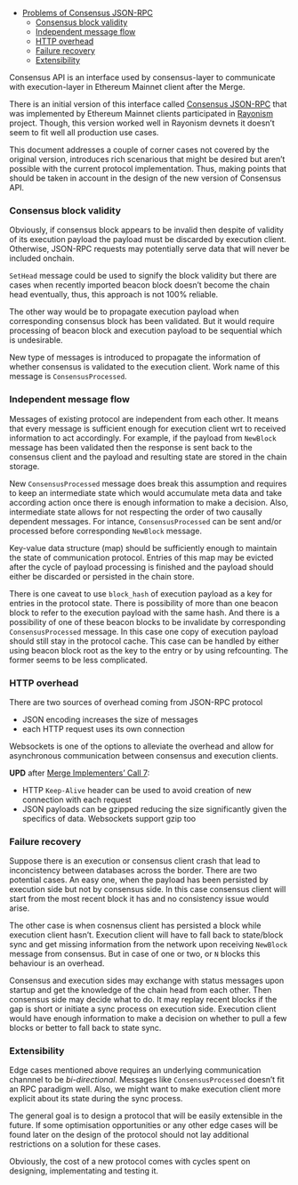 -   [Problems of Consensus JSON-RPC](https://hackmd.io/@n0ble/problems_of_consensus_json_rpc#Problems-of-Consensus-JSON-RPC "Problems of Consensus JSON-RPC")
    -   [Consensus block validity](https://hackmd.io/@n0ble/problems_of_consensus_json_rpc#Consensus-block-validity "Consensus block validity")
    -   [Independent message flow](https://hackmd.io/@n0ble/problems_of_consensus_json_rpc#Independent-message-flow "Independent message flow")
    -   [HTTP overhead](https://hackmd.io/@n0ble/problems_of_consensus_json_rpc#HTTP-overhead "HTTP overhead")
    -   [Failure recovery](https://hackmd.io/@n0ble/problems_of_consensus_json_rpc#Failure-recovery "Failure recovery")
    -   [Extensibility](https://hackmd.io/@n0ble/problems_of_consensus_json_rpc#Extensibility "Extensibility")

Consensus API is an interface used by consensus-layer to communicate with execution-layer in Ethereum Mainnet client after the Merge.

There is an initial version of this interface called [Consensus JSON-RPC](https://github.com/ethereum/rayonism/blob/master/specs/merge.md#consensus-json-rpc) that was implemented by Ethereum Mainnet clients participated in [Rayonism](https://rayonism.io/) project. Though, this version worked well in Rayonism devnets it doesn’t seem to fit well all production use cases.

This document addresses a couple of corner cases not covered by the original version, introduces rich scenarious that might be desired but aren’t possible with the current protocol implementation. Thus, making points that should be taken in account in the design of the new version of Consensus API.

### [](https://hackmd.io/@n0ble/problems_of_consensus_json_rpc#Consensus-block-validity "Consensus-block-validity")Consensus block validity

Obviously, if consensus block appears to be invalid then despite of validity of its execution payload the payload must be discarded by execution client. Otherwise, JSON-RPC requests may potentially serve data that will never be included onchain.

`SetHead` message could be used to signify the block validity but there are cases when recently imported beacon block doesn’t become the chain head eventually, thus, this approach is not 100% reliable.

The other way would be to propagate execution payload when corresponding consensus block has been validated. But it would require processing of beacon block and execution payload to be sequential which is undesirable.

New type of messages is introduced to propagate the information of whether consensus is validated to the execution client. Work name of this message is `ConsensusProcessed`.

### [](https://hackmd.io/@n0ble/problems_of_consensus_json_rpc#Independent-message-flow "Independent-message-flow")Independent message flow

Messages of existing protocol are independent from each other. It means that every message is sufficient enough for execution client wrt to received information to act accordingly. For example, if the payload from `NewBlock` message has been validated then the response is sent back to the consensus client and the payload and resulting state are stored in the chain storage.

New `ConsensusProcessed` message does break this assumption and requires to keep an intermediate state which would accumulate meta data and take according action once there is enough information to make a decision. Also, intermediate state allows for not respecting the order of two causally dependent messages. For intance, `ConsensusProcessed` can be sent and/or processed before corresponding `NewBlock` message.

Key-value data structure (map) should be sufficiently enough to maintain the state of communication protocol. Entries of this map may be evicted after the cycle of payload processing is finished and the payload should either be discarded or persisted in the chain store.

There is one caveat to use `block_hash` of execution payload as a key for entries in the protocol state. There is possibility of more than one beacon block to refer to the execution payload with the same hash. And there is a possibility of one of these beacon blocks to be invalidate by corresponding `ConsensusProcessed` message. In this case one copy of execution payload should still stay in the protocol cache. This case can be handled by either using beacon block root as the key to the entry or by using refcounting. The former seems to be less complicated.

### [](https://hackmd.io/@n0ble/problems_of_consensus_json_rpc#HTTP-overhead "HTTP-overhead")HTTP overhead

There are two sources of overhead coming from JSON-RPC protocol

-   JSON encoding increases the size of messages
-   each HTTP request uses its own connection

Websockets is one of the options to alleviate the overhead and allow for asynchronous communication between consensus and execution clients.

**UPD** after [Merge Implementers’ Call 7](https://github.com/ethereum/pm/issues/345):

-   HTTP `Keep-Alive` header can be used to avoid creation of new connection with each request
-   JSON payloads can be gzipped reducing the size significantly given the specifics of data. Websockets support gzip too

### [](https://hackmd.io/@n0ble/problems_of_consensus_json_rpc#Failure-recovery "Failure-recovery")Failure recovery

Suppose there is an execution or consensus client crash that lead to inconcistency between databases across the border. There are two potential cases. An easy one, when the payload has been persisted by execution side but not by consensus side. In this case consensus client will start from the most recent block it has and no consistency issue would arise.

The other case is when cosnensus client has persisted a block while execution client hasn’t. Execution client will have to fall back to state/block sync and get missing information from the network upon receiving `NewBlock` message from consensus. But in case of one or two, or `N` blocks this behaviour is an overhead.

Consensus and execution sides may exchange with status messages upon startup and get the knowledge of the chain head from each other. Then consensus side may decide what to do. It may replay recent blocks if the gap is short or initiate a sync process on execution side. Execution client would have enough information to make a decision on whether to pull a few blocks or better to fall back to state sync.

### [](https://hackmd.io/@n0ble/problems_of_consensus_json_rpc#Extensibility "Extensibility")Extensibility

Edge cases mentioned above requires an underlying communication channnel to be _bi-directional_. Messages like `ConsensusProcessed` doesn’t fit an RPC paradigm well. Also, we might want to make execution client more explicit about its state during the sync process.

The general goal is to design a protocol that will be easily extensible in the future. If some optimisation opportunities or any other edge cases will be found later on the design of the protocol should not lay additional restrictions on a solution for these cases.

Obviously, the cost of a new protocol comes with cycles spent on designing, implementating and testing it.
